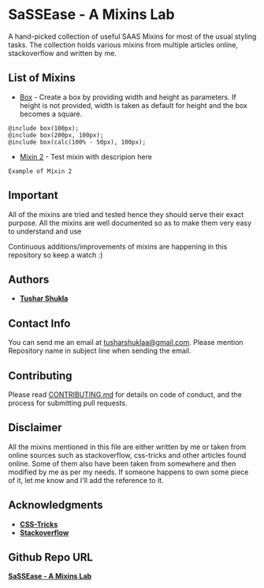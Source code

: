 # SaSSEase - A Mixins Lab

A hand-picked collection of useful SAAS Mixins for most of the usual styling tasks. The collection holds various mixins from multiple articles online, stackoverflow and written by me.

## List of Mixins
* [Box](https://codepen.io/tusharshukla/pen/MqxaKZ) - Create a box by providing width and height as parameters. If height is not provided, width is taken as default for height and the box becomes a square.
```
@include box(100px);
@include box(200px, 100px);
@include box(calc(100% - 50px), 100px);
```
* [Mixin 2](http://www..google.com) - Test mixin with descripion here
```
Example of Mixin 2
```

## Important
All of the mixins are tried and tested hence they should serve their exact purpose.
All the mixins are well documented so as to make them very easy to understand and use

Continuous additions/improvements of mixins are happening in this repository so keep a watch :)

## Authors

* [**Tushar Shukla**](https://github.com/tusharshuklaa)

## Contact Info
You can send me an email at [tusharshuklaa@gmail.com](mailto:tusharshuklaa@gmail.com?Subject=SAAS%20Mixin%20Collection:Issue). Please mention Repository name in subject line when sending the email.

## Contributing

Please read [CONTRIBUTING.md](CONTRIBUTING.md) for details on code of conduct, and the process for submitting pull requests.

## Disclaimer

All the mixins mentioned in this file are either written by me or taken from online sources such as stackoverflow, css-tricks and other articles found online. Some of them also have been taken from somewhere and then modified by me as per my needs. If someone happens to own some piece of it, let me know and I'll add the reference to it.

## Acknowledgments

* [**CSS-Tricks**](https://css-tricks.com/)
* [**Stackoverflow**](https://stackoverflow.com/)

## Github Repo URL
[**SaSSEase - A Mixins Lab**](https://github.com/tusharshuklaa/SaSSEase---A-Mixins-Lab)


